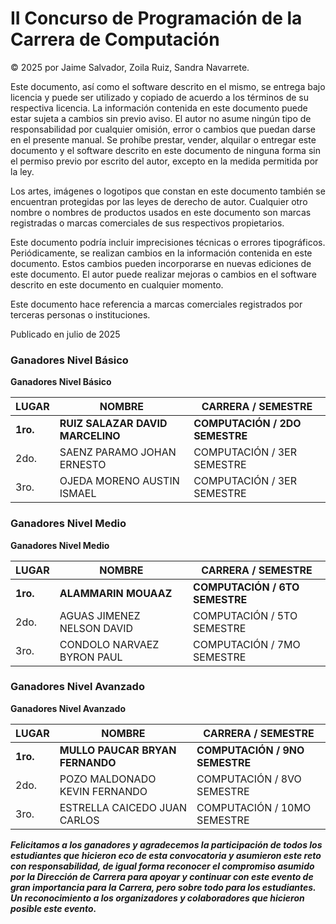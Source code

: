 # II Concurso de Programación de la Carrera de Computación

© 2025 por Jaime Salvador, Zoila Ruiz, Sandra Navarrete.

Este documento, así como el software descrito en el mismo, se entrega bajo licencia y puede ser utilizado y copiado de acuerdo a los términos de su respectiva licencia. La información contenida en este documento puede estar sujeta a cambios sin previo aviso. El autor no asume ningún tipo de responsabilidad por cualquier omisión, error o cambios que puedan darse en el presente manual. Se prohíbe prestar, vender, alquilar o entregar este documento y el software descrito en este documento de ninguna forma sin el permiso previo por escrito del autor, excepto en la medida permitida por la ley.

Los artes, imágenes o logotipos que constan en este documento también se encuentran protegidas por las leyes de derecho de autor. Cualquier otro nombre o nombres de productos usados en este documento son marcas registradas o marcas comerciales de sus respectivos propietarios.

Este documento podría incluir imprecisiones técnicas o errores tipográficos. Periódicamente, se realizan cambios en la información contenida en este documento. Estos cambios pueden incorporarse en nuevas ediciones de este documento. El autor puede realizar mejoras o cambios en el software descrito en este documento en cualquier momento.

Este documento hace referencia a marcas comerciales registrados por terceras personas o instituciones.

Publicado en julio de 2025

### Ganadores Nivel Básico

**Ganadores Nivel Básico**

| LUGAR   | NOMBRE                             | CARRERA / SEMESTRE         |
|---------|------------------------------------|-----------------------------|
| **1ro.** | **RUIZ SALAZAR DAVID MARCELINO**   | **COMPUTACIÓN / 2DO SEMESTRE** |
| 2do.    | SAENZ PARAMO JOHAN ERNESTO         | COMPUTACIÓN / 3ER SEMESTRE |
| 3ro.    | OJEDA MORENO AUSTIN ISMAEL         | COMPUTACIÓN / 3ER SEMESTRE |

### Ganadores Nivel Medio

**Ganadores Nivel Medio**

| LUGAR   | NOMBRE                         | CARRERA / SEMESTRE            |
|---------|--------------------------------|-------------------------------|
| **1ro.** | **ALAMMARIN MOUAAZ**           | **COMPUTACIÓN / 6TO SEMESTRE** |
| 2do.    | AGUAS JIMENEZ NELSON DAVID     | COMPUTACIÓN / 5TO SEMESTRE    |
| 3ro.    | CONDOLO NARVAEZ BYRON PAUL     | COMPUTACIÓN / 7MO SEMESTRE    |

### Ganadores Nivel Avanzado

**Ganadores Nivel Avanzado**

| LUGAR   | NOMBRE                              | CARRERA / SEMESTRE              |
|---------|-------------------------------------|---------------------------------|
| **1ro.** | **MULLO PAUCAR BRYAN FERNANDO**     | **COMPUTACIÓN / 9NO SEMESTRE**   |
| 2do.    | POZO MALDONADO KEVIN FERNANDO       | COMPUTACIÓN / 8VO SEMESTRE      |
| 3ro.    | ESTRELLA CAICEDO JUAN CARLOS        | COMPUTACIÓN / 10MO SEMESTRE     |

***_Felicitamos a los ganadores y agradecemos la participación de todos los estudiantes que hicieron eco de esta convocatoria y asumieron este reto con responsabilidad, de igual forma reconocer el compromiso asumido por la Dirección de Carrera para apoyar y continuar con este evento de gran importancia para la Carrera, pero sobre todo para los estudiantes. Un reconocimiento a los organizadores y colaboradores que hicieron posible este evento._***


